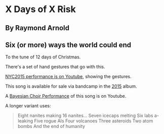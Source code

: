 #  X Days of X Risk
## By Raymond Arnold
## Six (or more) ways the world could end

To the tune of 12 days of Christmas.

There's a set of hand gestures that go with this.

[NYC2015 performance is on Youtube](https://www.youtube.com/watch?v=8fDA4Z5e3Mc&list=PL2kAZU4YexD91uaNvjl7Nk0YXsVSlZf4W&index=3), showing the gestures.

This song is available for sale via bandcamp in the [2015](https://humanistculture.bandcamp.com/album/solstice-2015) album.


A [Bayesian Choir Performance](https://www.youtube.com/watch?v=vlxrcB6JPdI) of this song is on Youtube.


A longer variant uses:

> Eight nanites making 16 nanites...
> Seven icecaps melting
> Six labs a-leaking
> Five rogue AIs
> Four volcanoes
> Three asteroids
> Two atom bombs
> And the end of humanity
